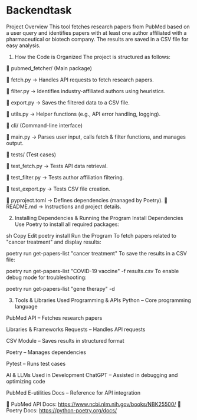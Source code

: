 # Backendtask
Project Overview
This tool fetches research papers from PubMed based on a user query and identifies papers with at least one author affiliated with a pharmaceutical or biotech company. The results are saved in a CSV file for easy analysis.

 1. How the Code is Organized
The project is structured as follows:

📂 pubmed_fetcher/ (Main package)

📄 fetch.py → Handles API requests to fetch research papers.

📄 filter.py → Identifies industry-affiliated authors using heuristics.

📄 export.py → Saves the filtered data to a CSV file.

📄 utils.py → Helper functions (e.g., API error handling, logging).

📂 cli/ (Command-line interface)

📄 main.py → Parses user input, calls fetch & filter functions, and manages output.

📂 tests/ (Test cases)

📄 test_fetch.py → Tests API data retrieval.

📄 test_filter.py → Tests author affiliation filtering.

📄 test_export.py → Tests CSV file creation.

📄 pyproject.toml → Defines dependencies (managed by Poetry).
📄 README.md → Instructions and project details.


 2. Installing Dependencies & Running the Program
Install Dependencies
Use Poetry to install all required packages:

sh
Copy
Edit
poetry install
Run the Program
To fetch papers related to "cancer treatment" and display results:


poetry run get-papers-list "cancer treatment"
To save the results in a CSV file:


poetry run get-papers-list "COVID-19 vaccine" -f results.csv
To enable debug mode for troubleshooting:


poetry run get-papers-list "gene therapy" -d

3. Tools & Libraries Used
Programming & APIs
Python – Core programming language

PubMed API – Fetches research papers

Libraries & Frameworks
Requests – Handles API requests

CSV Module – Saves results in structured format

Poetry – Manages dependencies

Pytest – Runs test cases

AI & LLMs Used in Development
ChatGPT – Assisted in debugging and optimizing code

PubMed E-utilities Docs – Reference for API integration

🔗 PubMed API Docs: https://www.ncbi.nlm.nih.gov/books/NBK25500/
🔗 Poetry Docs: https://python-poetry.org/docs/

